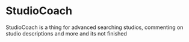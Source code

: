 # StudioCoach
StudioCoach is a thing for advanced searching studios, commenting on studio descriptions and more and
its not finished
